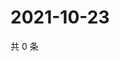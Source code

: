 # 2021-10-23

共 0 条

<!-- BEGIN WEIBO -->
<!-- 最后更新时间 Sat Oct 23 2021 12:10:46 GMT+0800 (China Standard Time) -->

<!-- END WEIBO -->
